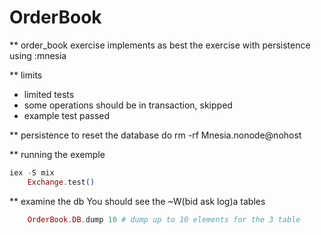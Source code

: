 # OrderBook

** order_book exercise
implements as best the exercise with persistence using :mnesia

** limits
- limited tests
- some operations should be in transaction, skipped
- example test passed 

** persistence
to reset the database do
rm -rf Mnesia.nonode@nohost

** running the exemple
```elixir
iex -S mix
	Exchange.test()
```

** examine the db
You should see the ~W(bid ask log)a tables
```elixir
	OrderBook.DB.dump 10 # dump up to 10 elements for the 3 table
```

